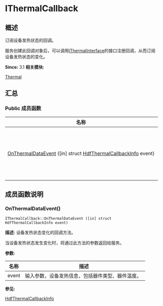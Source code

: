 # IThermalCallback


## 概述

订阅设备发热状态的回调。

服务创建此回调对象后，可以调用[IThermalInterface](interface_i_thermal_interface.md)的接口注册回调，从而订阅设备发热状态的变化。

**Since:**
3.1
**相关模块:**

[Thermal](thermal.md)


## 汇总


### Public 成员函数

  | 名称 | 描述 | 
| -------- | -------- |
| [OnThermalDataEvent](#onthermaldataevent)&nbsp;([in]&nbsp;struct&nbsp;[HdfThermalCallbackInfo](_hdf_thermal_callback_info.md)&nbsp;event) | 设备发热状态变化的回调方法。&nbsp; | 


## 成员函数说明


### OnThermalDataEvent()

  
```
IThermalCallback::OnThermalDataEvent ([in] struct HdfThermalCallbackInfo event)
```
**描述:**
设备发热状态变化的回调方法。

当设备发热状态发生变化时，将通过此方法的参数返回给服务。

**参数:**

  | 名称 | 描述 | 
| -------- | -------- |
| event | 输入参数，设备发热信息，包括器件类型、器件温度。&nbsp; | 

**参见:**

[HdfThermalCallbackInfo](_hdf_thermal_callback_info.md)
